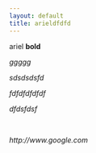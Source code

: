 ```yaml
---
layout: default
title: arieldfdfd
---
```

<p>ariel <strong>bold</strong></p>
<p><em>ggggg</em></p>
<p><em>sdsdsdsfd</em></p>
<p><em>fdfdfdfdfdf</em></p>
<p><em>dfdsfdsf</em></p>
<p>&nbsp;</p>
<p><em><a name="goggle"></a>http://www.google.com</em></p>
